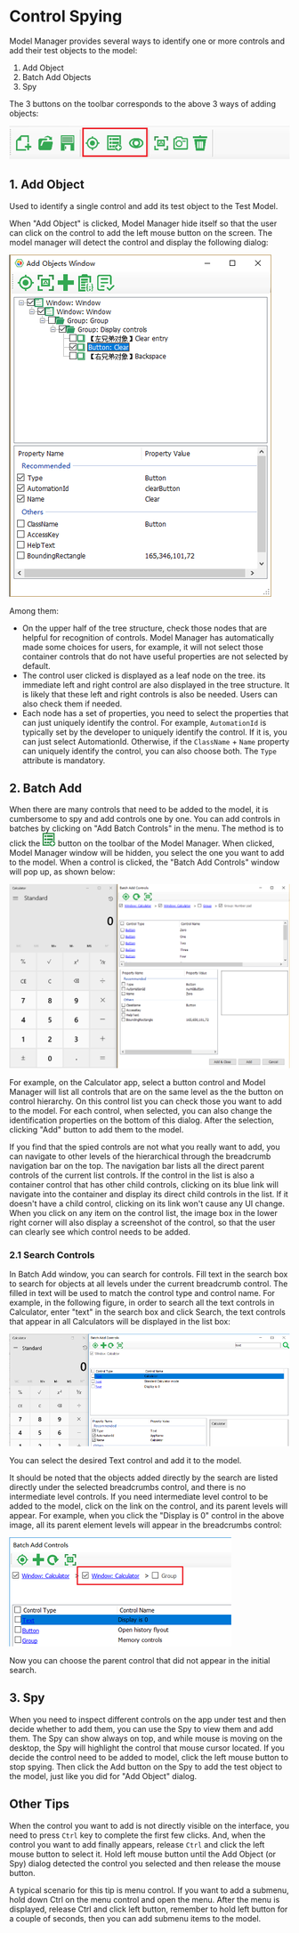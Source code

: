 # Control Spying

Model Manager provides several ways to identify one or more controls and add their test objects to the model:

1. Add Object
2. Batch Add Objects
3. Spy


The 3 buttons on the toolbar corresponds to the above 3 ways of adding objects:

![](assets/model-toolbar-spy.png)

## 1. Add Object

Used to identify a single control and add its test object to the Test Model.

When "Add Object" is clicked, Model Manager hide itself so that the user can click on the control to add the left mouse button on the screen. The model manager will detect the control and display the following dialog:

![](assets/4.1_spy.png)

Among them:
* On the upper half of the tree structure, check those nodes that are helpful for recognition of controls. Model Manager has automatically made some choices for users, for example, it will not select those container controls that do not have useful properties are not selected by default.
* The control user clicked is displayed as a leaf node on the tree. its immediate left and right control are also displayed in the tree structure. It is likely that these left and right controls is also be needed. Users can also check them if needed.
* Each node has a set of properties, you need to select the properties that can just uniquely identify the control. For example, `AutomationId` is typically set by the developer to uniquely identify the control. If it is, you can just select AutomationId. Otherwise, if the `ClassName` + `Name` property can uniquely identify the control, you can also choose both. The `Type` attribute is mandatory.

## 2. Batch Add

When there are many controls that need to be added to the model, it is cumbersome to spy and add controls one by one. You can add controls in batches by clicking on "Add Batch Controls" in the menu. The method is to click the ![](assets/04-09-batch-add-button.png) button on the toolbar of the Model Manager. When clicked, Model Manager window will be hidden, you select the one you want to add to the model. When a control is clicked, the "Batch Add Controls" window will pop up, as shown below:

![](assets/04-08-batch-add.png)

For example, on the Calculator app, select a button control and Model Manager will list all controls that are on the same level as the the button on control hierarchy. On this control list you can check those you want to add to the model. For each control, when selected, you can also change the identification properties on the bottom of this dialog. After the selection, clicking "Add" button to add them to the model.

If you find that the spied controls are not what you really want to add, you can navigate to other levels of the hierarchical through the breadcrumb navigation bar on the top. The navigation bar lists all the direct parent controls of the current list controls.
If the control in the list is also a container control that has other child controls, clicking on its blue link will navigate into the container and display its direct child controls in the list. If it doesn't have a child control, clicking on its link won't cause any UI change.
When you click on any item on the control list, the image box in the lower right corner will also display a screenshot of the control, so that the user can clearly see which control needs to be added.

### 2.1 Search Controls

In Batch Add window, you can search for controls. Fill text in the search box to search for objects at all levels under the current breadcrumb control. The filled in text will be used to match the control type and control name. For example, in the following figure, in order to search all the text controls in Calculator, enter "text" in the search box and click Search, the text controls that appear in all Calculators will be displayed in the list box:

![](assets/batch_search.png)

You can select the desired Text control and add it to the model.

It should be noted that the objects added directly by the search are listed directly under the selected breadcrumbs control, and there is no intermediate level controls. If you need intermediate level control to be added to the model, click on the link on the control, and its parent levels will appear. For example, when you click the "Display is 0" control in the above image, all its parent element levels will appear in the breadcrumbs control:

![](assets/batch_search_click.png)

Now you can choose the parent control that did not appear in the initial search.


## 3. Spy

When you need to inspect different controls on the app under test and then decide whether to add them, you can use the Spy to view them and add them. The Spy can show always on top, and while mouse is moving on the desktop, the Spy will highlight the control that mouse cursor located. If you decide the control need to be added to model, click the left mouse button to stop spying. Then click the Add button on the Spy to add the test object to the model, just like you did for "Add Object" dialog.

## Other Tips

When the control you want to add is not directly visible on the interface, you need to press `Ctrl` key to complete the first few clicks. And, when the control you want to add finally appears, release `Ctrl` and click the left mouse button to select it. Hold left mouse button until the Add Object (or Spy) dialog detected the control you selected and then release the mouse button.

A typical scenario for this tip is menu control. If you want to add a submenu, hold down Ctrl on the menu control and open the menu. After the menu is displayed, release Ctrl and click left button, remember to hold left button for a couple of seconds, then you can add submenu items to the model.


